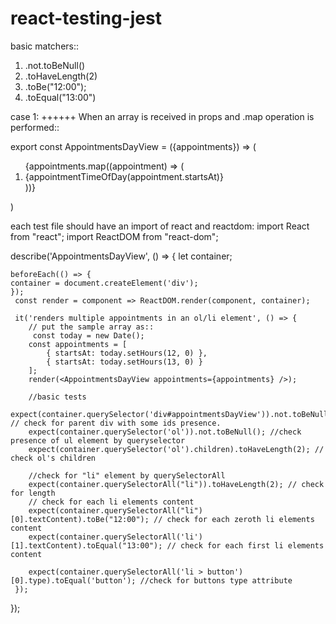 # react-testing-jest

basic matchers::
1. .not.toBeNull()
2. .toHaveLength(2)
3. .toBe("12:00");
4. .toEqual("13:00")


case 1:
++++++
When an array is received in props and .map operation is performed::

export const AppointmentsDayView = ({appointments}) => 
(
<div id="appointmentsDayView">
    <ol>
    {appointments.map((appointment) => (
        <li key={appointment.startsAt}>
            {appointmentTimeOfDay(appointment.startsAt)}
        </li>
    ))}
    </ol>
</div>
)

each test file should have an import of react and reactdom:
import React from "react";
import ReactDOM from "react-dom";

describe('AppointmentsDayView', () => {
    let container;

    beforeEach(() => {
    container = document.createElement('div');
    });
     const render = component => ReactDOM.render(component, container);
     
     it('renders multiple appointments in an ol/li element', () => {
        // put the sample array as::
         const today = new Date();
        const appointments = [
            { startsAt: today.setHours(12, 0) },
            { startsAt: today.setHours(13, 0) }
        ];
        render(<AppointmentsDayView appointments={appointments} />);
        
        //basic tests
        expect(container.querySelector('div#appointmentsDayView')).not.toBeNull(); // check for parent div with some ids presence.
        expect(container.querySelector('ol')).not.toBeNull(); //check presence of ul element by queryselector
        expect(container.querySelector('ol').children).toHaveLength(2); // check ol's children
        
        //check for "li" element by querySelectorAll
        expect(container.querySelectorAll("li")).toHaveLength(2); // check for length
        // check for each li elements content
        expect(container.querySelectorAll("li")[0].textContent).toBe("12:00"); // check for each zeroth li elements content
        expect(container.querySelectorAll('li')[1].textContent).toEqual("13:00"); // check for each first li elements content
        
        expect(container.querySelectorAll('li > button')[0].type).toEqual('button'); //check for buttons type attribute
     });
    
    
 });

